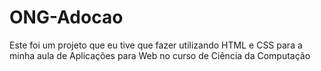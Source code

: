 # ONG-Adocao
Este foi um projeto que eu tive que fazer utilizando HTML e CSS para a minha aula de Aplicações para Web no curso de Ciência da Computação
